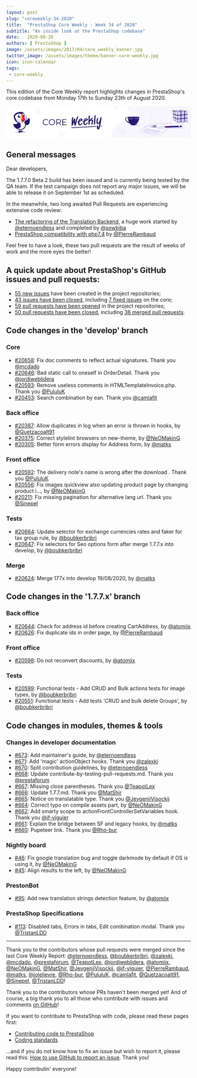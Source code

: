 ```yaml
---
layout: post
slug: "coreweekly-34-2020"
title:  "PrestaShop Core Weekly - Week 34 of 2020"
subtitle: "An inside look at the PrestaShop codebase"
date:   2020-08-26
authors: [ PrestaShop ]
image: /assets/images/2017/04/core_weekly_banner.jpg
twitter_image: /assets/images/theme/banner-core-weekly.jpg
icon: icon-calendar
tags:
 - core-weekly
---
```


This edition of the Core Weekly report highlights changes in PrestaShop's core codebase from Monday 17th to Sunday 23th of August 2020.

![Core Weekly banner](/assets/images/2018/12/banner-core-weekly.jpg)

## General messages

Dear developers,

The 1.7.7.0 Beta 2 build has been issued and is currently being tested by the QA team. If the test campaign does not report any major issues, we will be able to release it on September 1st as scheduled.

In the meanwhile, two long awaited Pull Requests are experiencing extensive code review:

- [The refactoring of the Translation Backend](https://github.com/PrestaShop/PrestaShop/pull/19487), a huge work started by [@eternoendless](https://github.com/eternoendless) and completed by [@sowbiba](https://github.com/sowbiba)
- [PrestaShop compatibility with php7.4](https://github.com/PrestaShop/PrestaShop/pull/18787) by [@PierreRambaud](https://github.com/PierreRambaud)

Feel free to have a look, these two pull requests are the result of weeks of work and the more eyes the better!


## A quick update about PrestaShop's GitHub issues and pull requests:

- [55 new issues](https://github.com/search?q=org%3APrestaShop+is%3Apublic++-repo%3Aprestashop%2Fprestashop.github.io++is%3Aissue+created%3A2020-08-17..2020-08-23) have been created in the project repositories;
- [43 issues have been closed](https://github.com/search?q=org%3APrestaShop+is%3Apublic++-repo%3Aprestashop%2Fprestashop.github.io++is%3Aissue+closed%3A2020-08-17..2020-08-23), including [7 fixed issues](https://github.com/search?q=org%3APrestaShop+is%3Apublic++-repo%3Aprestashop%2Fprestashop.github.io++is%3Aissue+label%3Afixed+closed%3A2020-08-17..2020-08-23) on the core;
- [59 pull requests have been opened](https://github.com/search?q=org%3APrestaShop+is%3Apublic++-repo%3Aprestashop%2Fprestashop.github.io++is%3Apr+created%3A2020-08-17..2020-08-23) in the project repositories;
- [50 pull requests have been closed](https://github.com/search?q=org%3APrestaShop+is%3Apublic++-repo%3Aprestashop%2Fprestashop.github.io++is%3Apr+closed%3A2020-08-17..2020-08-23), including [36 merged pull requests](https://github.com/search?q=org%3APrestaShop+is%3Apublic++-repo%3Aprestashop%2Fprestashop.github.io++is%3Apr+merged%3A2020-08-17..2020-08-23).



## Code changes in the 'develop' branch


### Core
* [#20658](https://github.com/PrestaShop/PrestaShop/pull/20658): Fix doc comments to reflect actual signatures. Thank you [@mcdado](https://github.com/mcdado)
* [#20646](https://github.com/PrestaShop/PrestaShop/pull/20646): Bad static call to oneself in OrderDetail. Thank you [@jordiweblidera](https://github.com/jordiweblidera)
* [#20593](https://github.com/PrestaShop/PrestaShop/pull/20593): Remove useless comments in HTMLTemplateInvoice.php. Thank you [@PululuK](https://github.com/PululuK)
* [#20453](https://github.com/PrestaShop/PrestaShop/pull/20453): Search combination by ean. Thank you [@camlafit](https://github.com/camlafit)


### Back office
* [#20387](https://github.com/PrestaShop/PrestaShop/pull/20387): Allow duplicates in log when an error is thrown in hooks, by [@Quetzacoalt91](https://github.com/Quetzacoalt91)
* [#20375](https://github.com/PrestaShop/PrestaShop/pull/20375): Correct stylelint browsers on new-theme, by [@NeOMakinG](https://github.com/NeOMakinG)
* [#20305](https://github.com/PrestaShop/PrestaShop/pull/20305): Better form errors display for Address form, by [@matks](https://github.com/matks)


### Front office
* [#20592](https://github.com/PrestaShop/PrestaShop/pull/20592):  The delivery note's name is wrong after the download . Thank you [@PululuK](https://github.com/PululuK)
* [#20556](https://github.com/PrestaShop/PrestaShop/pull/20556): Fix images quickview also updating product page by changing product i…, by [@NeOMakinG](https://github.com/NeOMakinG)
* [#20211](https://github.com/PrestaShop/PrestaShop/pull/20211): Fix missing pagination for alternative lang url. Thank you [@Sinepel](https://github.com/Sinepel)


### Tests
* [#20664](https://github.com/PrestaShop/PrestaShop/pull/20664): Update selector for exchange currencies rates and faker for tax group rule, by [@boubkerbribri](https://github.com/boubkerbribri)
* [#20647](https://github.com/PrestaShop/PrestaShop/pull/20647): Fix selectors for Seo options form after merge 1.7.7.x into develop, by [@boubkerbribri](https://github.com/boubkerbribri)


### Merge
* [#20624](https://github.com/PrestaShop/PrestaShop/pull/20624): Merge 177x into develop 19/08/2020, by [@matks](https://github.com/matks)


## Code changes in the '1.7.7.x' branch


### Back office
* [#20644](https://github.com/PrestaShop/PrestaShop/pull/20644): Check for address id before creating CartAddress, by [@atomiix](https://github.com/atomiix)
* [#20626](https://github.com/PrestaShop/PrestaShop/pull/20626): Fix duplicate ids in order page, by [@PierreRambaud](https://github.com/PierreRambaud)


### Front office
* [#20598](https://github.com/PrestaShop/PrestaShop/pull/20598): Do not reconvert discounts, by [@atomiix](https://github.com/atomiix)


### Tests
* [#20599](https://github.com/PrestaShop/PrestaShop/pull/20599): Functional tests -  Add CRUD and Bulk actions tests for image types, by [@boubkerbribri](https://github.com/boubkerbribri)
* [#20551](https://github.com/PrestaShop/PrestaShop/pull/20551): Functional tests - Add tests 'CRUD and bulk delete Groups', by [@boubkerbribri](https://github.com/boubkerbribri)


## Code changes in modules, themes & tools


### Changes in developer documentation
* [#673](https://github.com/PrestaShop/docs/pull/673): Add maintainer's guide, by [@eternoendless](https://github.com/eternoendless)
* [#671](https://github.com/PrestaShop/docs/pull/671): Add 'magic' actionObject hooks. Thank you [@zalexki](https://github.com/zalexki)
* [#670](https://github.com/PrestaShop/docs/pull/670): Split contribution guidelines, by [@eternoendless](https://github.com/eternoendless)
* [#668](https://github.com/PrestaShop/docs/pull/668): Update contribute-by-testing-pull-requests.md. Thank you [@prestaforum](https://github.com/prestaforum)
* [#667](https://github.com/PrestaShop/docs/pull/667): Missing close parentheses. Thank you [@TeapotLex](https://github.com/TeapotLex)
* [#666](https://github.com/PrestaShop/docs/pull/666): Update 1.7.7.md. Thank you [@MatShir](https://github.com/MatShir)
* [#665](https://github.com/PrestaShop/docs/pull/665): Notice on translatable type. Thank you [@JevgenijVisockij](https://github.com/JevgenijVisockij)
* [#664](https://github.com/PrestaShop/docs/pull/664): Correct typo on compile assets part, by [@NeOMakinG](https://github.com/NeOMakinG)
* [#662](https://github.com/PrestaShop/docs/pull/662): Add smarty scope to actionFrontControllerSetVariables hook. Thank you [@jf-viguier](https://github.com/jf-viguier)
* [#661](https://github.com/PrestaShop/docs/pull/661): Explain the bridge between SF and legacy hooks, by [@matks](https://github.com/matks)
* [#660](https://github.com/PrestaShop/docs/pull/660): Pupeteer link. Thank you [@Rho-bur](https://github.com/Rho-bur)


### Nightly board
* [#46](https://github.com/PrestaShop/nightly-board/pull/46): Fix google translation bug and toggle darkmode by default if OS is using it, by [@NeOMakinG](https://github.com/NeOMakinG)
* [#45](https://github.com/PrestaShop/nightly-board/pull/45): Align results to the left, by [@NeOMakinG](https://github.com/NeOMakinG)


### PrestonBot
* [#95](https://github.com/PrestaShop/prestonbot/pull/95): Add new translation strings detection feature, by [@atomiix](https://github.com/atomiix)


### PrestaShop Specifications
* [#113](https://github.com/PrestaShop/prestashop-specs/pull/113): Disabled tabs, Errors in tabs, Edit combination modal. Thank you [@TristanLDD](https://github.com/TristanLDD)


<hr />

Thank you to the contributors whose pull requests were merged since the last Core Weekly Report: [@eternoendless](https://github.com/eternoendless), [@boubkerbribri](https://github.com/boubkerbribri), [@zalexki](https://github.com/zalexki), [@mcdado](https://github.com/mcdado), [@prestaforum](https://github.com/prestaforum), [@TeapotLex](https://github.com/TeapotLex), [@jordiweblidera](https://github.com/jordiweblidera), [@atomiix](https://github.com/atomiix), [@NeOMakinG](https://github.com/NeOMakinG), [@MatShir](https://github.com/MatShir), [@JevgenijVisockij](https://github.com/JevgenijVisockij), [@jf-viguier](https://github.com/jf-viguier), [@PierreRambaud](https://github.com/PierreRambaud), [@matks](https://github.com/matks), [@jolelievre](https://github.com/jolelievre), [@Rho-bur](https://github.com/Rho-bur), [@PululuK](https://github.com/PululuK), [@camlafit](https://github.com/camlafit), [@Quetzacoalt91](https://github.com/Quetzacoalt91), [@Sinepel](https://github.com/Sinepel), [@TristanLDD](https://github.com/TristanLDD)!

Thank you to the contributors whose PRs haven't been merged yet! And of course, a big thank you to all those who contribute with issues and comments [on GitHub](https://github.com/PrestaShop/PrestaShop)!

If you want to contribute to PrestaShop with code, please read these pages first:

 * [Contributing code to PrestaShop](https://devdocs.prestashop.com/1.7/contribute/contribution-guidelines/)
 * [Coding standards](https://devdocs.prestashop.com/1.7/development/coding-standards/)

...and if you do not know how to fix an issue but wish to report it, please read this: [How to use GitHub to report an issue](https://devdocs.prestashop.com/1.7/contribute/contribute-reporting-issues/). Thank you!

Happy contributin' everyone!
